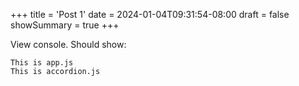 +++
title = 'Post 1'
date = 2024-01-04T09:31:54-08:00
draft = false
showSummary = true
+++

View console. Should show:

```text
This is app.js
This is accordion.js
```
